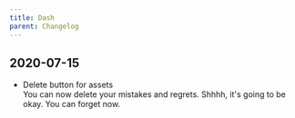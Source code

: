 ```yaml
---
title: Dash
parent: Changelog
---
```


## 2020-07-15

- Delete button for assets  
You can now delete your mistakes and regrets. Shhhh, it's going to be okay. You can forget now.
